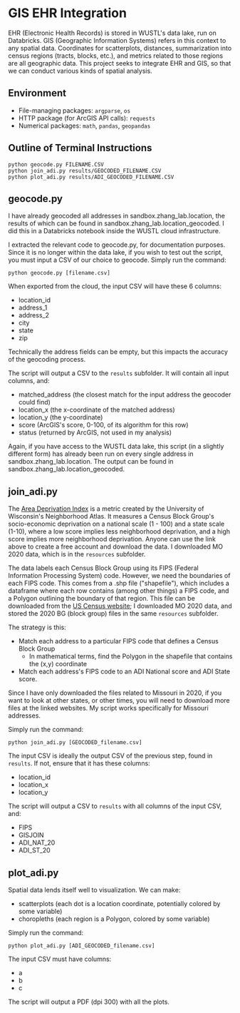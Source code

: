 # GIS EHR Integration

EHR (Electronic Health Records) is stored in WUSTL's data lake, run on Databricks. 
GIS (Geographic Information Systems) refers in this context to any spatial data. Coordinates for scatterplots, distances, summarization into census regions (tracts, blocks, etc.), and metrics related to those regions are all geographic data.
This project seeks to integrate EHR and GIS, so that we can conduct various kinds of spatial analysis. 

## Environment
- File-managing packages: `argparse`, `os`
- HTTP package (for ArcGIS API calls): `requests`
- Numerical packages: `math`, `pandas`, `geopandas`

## Outline of Terminal Instructions
```
python geocode.py FILENAME.CSV
python join_adi.py results/GEOCODED_FILENAME.CSV
python plot_adi.py results/ADI_GEOCODED_FILENAME.CSV
```



## geocode.py

I have already geocoded all addresses in sandbox.zhang_lab.location, the results of which can be found in sandbox.zhang_lab.location_geocoded. I did this in a Databricks notebook inside the WUSTL cloud infrastructure. 

I extracted the relevant code to geocode.py, for documentation purposes. Since it is no longer within the data lake, if you wish to test out the script, you must input a CSV of our choice to geocode. Simply run the command:

```
python geocode.py [filename.csv]
```

When exported from the cloud, the input CSV will have these 6 columns:
- location_id
- address_1 
- address_2
- city
- state
- zip

Technically the address fields can be empty, but this impacts the accuracy of the geocoding process. 

The script will output a CSV to the `results` subfolder. It will contain all input columns, and:
- matched_address (the closest match for the input address the geocoder could find)
- location_x (the x-coordinate of the matched address)
- location_y (the y-coordinate)
- score (ArcGIS's score, 0-100, of its algorithm for this row)
- status (returned by ArcGIS, not used in my analysis)

Again, if you have access to the WUSTL data lake, this script (in a slightly different form) has already been run on every single address in sandbox.zhang_lab.location. The output can be found in sandbox.zhang_lab.location_geocoded.

## join_adi.py

The [Area Deprivation Index](https://www.neighborhoodatlas.medicine.wisc.edu/) is a metric created by the University of Wisconsin's Neighborhood Atlas. It measures a Census Block Group's socio-economic deprivation on a national scale (1 - 100) and a state scale (1-10), where a low score implies less neighborhood deprivation, and a high score implies more neighborhood deprivation. Anyone can use the link above to create a free account and download the data. I downloaded MO 2020 data, which is in the `resources` subfolder. 

The data labels each Census Block Group using its FIPS (Federal Information Processing System) code. However, we need the boundaries of each FIPS code. This comes from a .shp file ("shapefile"), which includes a dataframe where each row contains (among other things) a FIPS code, and a Polygon outlining the boundary of that region. This file can be downloaded from the [US Census website](https://www.census.gov/geographies/mapping-files/time-series/geo/tiger-line-file.2020.html#list-tab-790442341); I downloaded MO 2020 data, and stored the 2020 BG (block group) files in the same `resources` subfolder.

The strategy is this:
- Match each address to a particular FIPS code that defines a Census Block Group
    - In mathematical terms, find the Polygon in the shapefile that contains the (x,y) coordinate
- Match each address's FIPS code to an ADI National score and ADI State score.


Since I have only downloaded the files related to Missouri in 2020, if you want to look at other states, or other times, you will need to download more files at the linked websites. My script works specifically for Missouri addresses.

Simply run the command:

```
python join_adi.py [GEOCODED_filename.csv]
```

The input CSV is ideally the output CSV of the previous step, found in `results`. If not, ensure that it has these columns:
- location_id
- location_x
- location_y

The script will output a CSV to `results` with all columns of the input CSV, and:
- FIPS
- GISJOIN
- ADI_NAT_20
- ADI_ST_20


## plot_adi.py

Spatial data lends itself well to visualization. We can make:
- scatterplots (each dot is a location coordinate, potentially colored by some variable)
- choropleths (each region is a Polygon, colored by some variable)

Simply run the command:

```
python plot_adi.py [ADI_GEOCODED_filename.csv]
```


The input CSV must have columns:
- a
- b
- c

The script will output a PDF (dpi 300) with all the plots.

